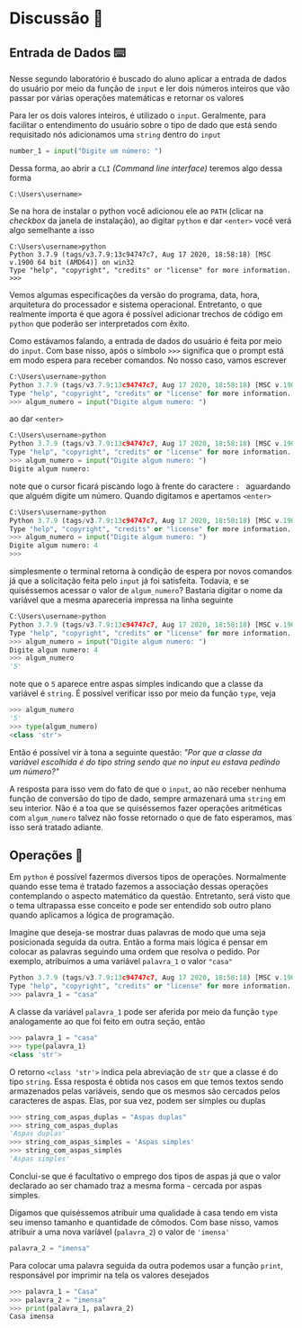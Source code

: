 # Discussão :speech_balloon:

## Entrada de Dados :keyboard:

Nesse segundo laboratório é buscado do aluno aplicar a entrada de dados do usuário por meio da função de `input` e ler dois números inteiros que vão passar por várias operações matemáticas e retornar os valores

Para ler os dois valores inteiros, é utilizado o `input`. Geralmente, para facilitar o entendimento do usuário sobre o tipo de dado que está sendo requisitado nós adicionamos uma `string` dentro do `input` 

```python
number_1 = input("Digite um número: ")
```

Dessa forma, ao abrir a `CLI` *(Command line interface)* teremos algo dessa forma

```
C:\Users\username>
```

Se na hora de instalar o python você adicionou ele ao `PATH` (clicar na *checkbox* da janela de instalação), ao digitar `python` e dar `<enter>` você verá algo semelhante a isso

```
C:\Users\username>python
Python 3.7.9 (tags/v3.7.9:13c94747c7, Aug 17 2020, 18:58:18) [MSC v.1900 64 bit (AMD64)] on win32
Type "help", "copyright", "credits" or "license" for more information.
>>>
```

Vemos algumas especificações da versão do programa, data, hora, arquitetura do processador e sistema operacional. Entretanto, o que realmente importa é que agora é possível adicionar trechos de código em `python` que poderão ser interpretados com êxito. 

Como estávamos falando, a entrada de dados do usuário é feita por meio do `input`. Com base nisso, após o símbolo `>>>` significa que o prompt está em modo espera para receber comandos. No nosso caso, vamos escrever

```python
C:\Users\username>python
Python 3.7.9 (tags/v3.7.9:13c94747c7, Aug 17 2020, 18:58:18) [MSC v.1900 64 bit (AMD64)] on win32
Type "help", "copyright", "credits" or "license" for more information.
>>> algum_numero = input("Digite algum numero: ")
```

ao dar `<enter>`

```python
C:\Users\username>python
Python 3.7.9 (tags/v3.7.9:13c94747c7, Aug 17 2020, 18:58:18) [MSC v.1900 64 bit (AMD64)] on win32
Type "help", "copyright", "credits" or "license" for more information.
>>> algum_numero = input("Digite algum numero: ")
Digite algum numero: 
```

note que o cursor ficará piscando logo à frente do caractere `: ` aguardando que alguém digite um número. Quando digitamos e apertamos `<enter>`

```python
C:\Users\username>python
Python 3.7.9 (tags/v3.7.9:13c94747c7, Aug 17 2020, 18:58:18) [MSC v.1900 64 bit (AMD64)] on win32
Type "help", "copyright", "credits" or "license" for more information.
>>> algum_numero = input("Digite algum numero: ")
Digite algum numero: 4
>>>
```

simplesmente o terminal retorna à condição de espera por novos comandos já que a solicitação feita pelo `input` já foi satisfeita. Todavia, e se quiséssemos acessar o valor de `algum_numero`? Bastaria digitar o nome da variável que a mesma apareceria impressa na linha seguinte

```python
C:\Users\username>python
Python 3.7.9 (tags/v3.7.9:13c94747c7, Aug 17 2020, 18:58:18) [MSC v.1900 64 bit (AMD64)] on win32
Type "help", "copyright", "credits" or "license" for more information.
>>> algum_numero = input("Digite algum numero: ")
Digite algum numero: 4
>>> algum_numero
'5'
```

note que o `5` aparece entre aspas simples indicando que a classe da variável é `string`. É possível verificar isso por meio da função `type`, veja

```python
>>> algum_numero
'5'
>>> type(algum_numero)
<class 'str'>
```

Então é possível vir à tona a seguinte questão: *"Por que a classe da variável escolhida é do tipo string sendo que no input eu estava pedindo um número?"*

A resposta para isso vem do fato de que o `input`, ao não receber nenhuma função de conversão do tipo de dado, sempre armazenará uma `string` em seu interior. Não é a toa que se quiséssemos fazer operações aritméticas com `algum_numero` talvez não fosse retornado o que de fato esperamos, mas isso será tratado adiante.

## Operações :symbols:

Em `python` é possível fazermos diversos tipos de operações. Normalmente quando esse tema é tratado fazemos a associação dessas operações contemplando o aspecto matemático da questão. Entretanto, será visto que o tema ultrapassa esse conceito e pode ser entendido sob outro plano quando aplicamos a lógica de programação. 

Imagine que deseja-se mostrar duas palavras de modo que uma seja posicionada seguida da outra. Então a forma mais lógica é pensar em colocar as palavras seguindo uma ordem que resolva o pedido. Por exemplo, atribuimos a uma variável `palavra_1` o valor `"casa"`

```python
Python 3.7.9 (tags/v3.7.9:13c94747c7, Aug 17 2020, 18:58:18) [MSC v.1900 64 bit (AMD64)] on win32
Type "help", "copyright", "credits" or "license" for more information.
>>> palavra_1 = "casa"
```

A classe da variável `palavra_1` pode ser aferida por meio da função `type` analogamente ao que foi feito em outra seção, então

```python
>>> palavra_1 = "casa"
>>> type(palavra_1)
<class 'str'>
```

O retorno `<class 'str'>` indica pela abreviação de `str` que a classe é do tipo `string`. Essa resposta é obtida nos casos em que temos textos sendo armazenados pelas variáveis, sendo que os mesmos são cercados pelos caracteres de aspas. Elas, por sua vez, podem ser simples ou duplas

```python
>>> string_com_aspas_duplas = "Aspas duplas"
>>> string_com_aspas_duplas
'Aspas duplas'
>>> string_com_aspas_simples = 'Aspas simples'
>>> string_com_aspas_simples
'Aspas simples'
```

Conclui-se que é facultativo o emprego dos tipos de aspas já que o valor declarado ao ser chamado traz a mesma forma - cercada por aspas simples.

Digamos que quiséssemos atribuir uma qualidade à casa tendo em vista seu imenso tamanho e quantidade de cômodos. Com base nisso, vamos atribuir a uma nova varíável (`palavra_2`) o valor de `'imensa'`

```python
palavra_2 = "imensa"
```

Para colocar uma palavra seguida da outra podemos usar a função `print`, responsável por imprimir na tela os valores desejados

```python
>>> palavra_1 = "Casa"
>>> palavra_2 = "imensa"
>>> print(palavra_1, palavra_2)
Casa imensa
```








 